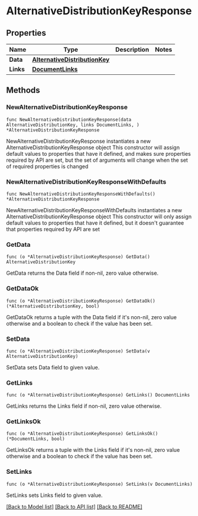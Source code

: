 # AlternativeDistributionKeyResponse

## Properties

Name | Type | Description | Notes
------------ | ------------- | ------------- | -------------
**Data** | [**AlternativeDistributionKey**](AlternativeDistributionKey.md) |  | 
**Links** | [**DocumentLinks**](DocumentLinks.md) |  | 

## Methods

### NewAlternativeDistributionKeyResponse

`func NewAlternativeDistributionKeyResponse(data AlternativeDistributionKey, links DocumentLinks, ) *AlternativeDistributionKeyResponse`

NewAlternativeDistributionKeyResponse instantiates a new AlternativeDistributionKeyResponse object
This constructor will assign default values to properties that have it defined,
and makes sure properties required by API are set, but the set of arguments
will change when the set of required properties is changed

### NewAlternativeDistributionKeyResponseWithDefaults

`func NewAlternativeDistributionKeyResponseWithDefaults() *AlternativeDistributionKeyResponse`

NewAlternativeDistributionKeyResponseWithDefaults instantiates a new AlternativeDistributionKeyResponse object
This constructor will only assign default values to properties that have it defined,
but it doesn't guarantee that properties required by API are set

### GetData

`func (o *AlternativeDistributionKeyResponse) GetData() AlternativeDistributionKey`

GetData returns the Data field if non-nil, zero value otherwise.

### GetDataOk

`func (o *AlternativeDistributionKeyResponse) GetDataOk() (*AlternativeDistributionKey, bool)`

GetDataOk returns a tuple with the Data field if it's non-nil, zero value otherwise
and a boolean to check if the value has been set.

### SetData

`func (o *AlternativeDistributionKeyResponse) SetData(v AlternativeDistributionKey)`

SetData sets Data field to given value.


### GetLinks

`func (o *AlternativeDistributionKeyResponse) GetLinks() DocumentLinks`

GetLinks returns the Links field if non-nil, zero value otherwise.

### GetLinksOk

`func (o *AlternativeDistributionKeyResponse) GetLinksOk() (*DocumentLinks, bool)`

GetLinksOk returns a tuple with the Links field if it's non-nil, zero value otherwise
and a boolean to check if the value has been set.

### SetLinks

`func (o *AlternativeDistributionKeyResponse) SetLinks(v DocumentLinks)`

SetLinks sets Links field to given value.



[[Back to Model list]](../README.md#documentation-for-models) [[Back to API list]](../README.md#documentation-for-api-endpoints) [[Back to README]](../README.md)


